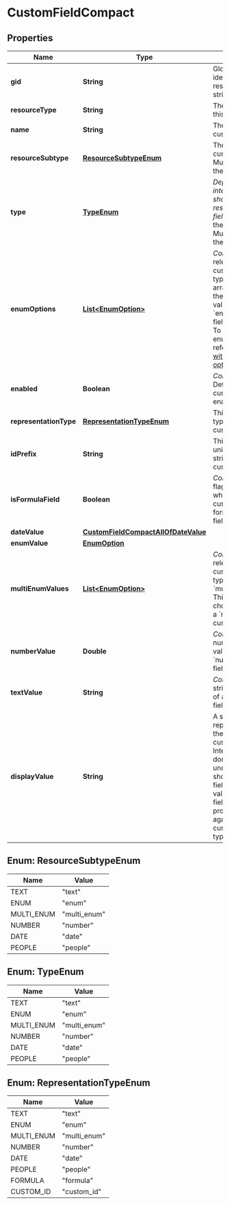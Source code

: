 

# CustomFieldCompact


## Properties

| Name | Type | Description | Notes |
|------------ | ------------- | ------------- | -------------|
|**gid** | **String** | Globally unique identifier of the resource, as a string. |  [optional] [readonly] |
|**resourceType** | **String** | The base type of this resource. |  [optional] [readonly] |
|**name** | **String** | The name of the custom field. |  [optional] |
|**resourceSubtype** | [**ResourceSubtypeEnum**](#ResourceSubtypeEnum) | The type of the custom field. Must be one of the given values.  |  [optional] [readonly] |
|**type** | [**TypeEnum**](#TypeEnum) | *Deprecated: new integrations should prefer the resource_subtype field.* The type of the custom field. Must be one of the given values.  |  [optional] [readonly] |
|**enumOptions** | [**List&lt;EnumOption&gt;**](EnumOption.md) | *Conditional*. Only relevant for custom fields of type &#x60;enum&#x60;. This array specifies the possible values which an &#x60;enum&#x60; custom field can adopt. To modify the enum options, refer to [working with enum options](https://raw.githubusercontent.com). |  [optional] |
|**enabled** | **Boolean** | *Conditional*. Determines if the custom field is enabled or not. |  [optional] [readonly] |
|**representationType** | [**RepresentationTypeEnum**](#RepresentationTypeEnum) | This field tells the type of the custom field. |  [optional] [readonly] |
|**idPrefix** | **String** | This field is the unique custom ID string for the custom field. |  [optional] |
|**isFormulaField** | **Boolean** | *Conditional*. This flag describes whether a custom field is a formula custom field. |  [optional] |
|**dateValue** | [**CustomFieldCompactAllOfDateValue**](CustomFieldCompactAllOfDateValue.md) |  |  [optional] |
|**enumValue** | [**EnumOption**](EnumOption.md) |  |  [optional] |
|**multiEnumValues** | [**List&lt;EnumOption&gt;**](EnumOption.md) | *Conditional*. Only relevant for custom fields of type &#x60;multi_enum&#x60;. This object is the chosen values of a &#x60;multi_enum&#x60; custom field. |  [optional] |
|**numberValue** | **Double** | *Conditional*. This number is the value of a &#x60;number&#x60; custom field. |  [optional] |
|**textValue** | **String** | *Conditional*. This string is the value of a &#x60;text&#x60; custom field. |  [optional] |
|**displayValue** | **String** | A string representation for the value of the custom field. Integrations that don&#39;t require the underlying type should use this field to read values. Using this field will future-proof an app against new custom field types. |  [optional] [readonly] |



## Enum: ResourceSubtypeEnum

| Name | Value |
|---- | -----|
| TEXT | &quot;text&quot; |
| ENUM | &quot;enum&quot; |
| MULTI_ENUM | &quot;multi_enum&quot; |
| NUMBER | &quot;number&quot; |
| DATE | &quot;date&quot; |
| PEOPLE | &quot;people&quot; |



## Enum: TypeEnum

| Name | Value |
|---- | -----|
| TEXT | &quot;text&quot; |
| ENUM | &quot;enum&quot; |
| MULTI_ENUM | &quot;multi_enum&quot; |
| NUMBER | &quot;number&quot; |
| DATE | &quot;date&quot; |
| PEOPLE | &quot;people&quot; |



## Enum: RepresentationTypeEnum

| Name | Value |
|---- | -----|
| TEXT | &quot;text&quot; |
| ENUM | &quot;enum&quot; |
| MULTI_ENUM | &quot;multi_enum&quot; |
| NUMBER | &quot;number&quot; |
| DATE | &quot;date&quot; |
| PEOPLE | &quot;people&quot; |
| FORMULA | &quot;formula&quot; |
| CUSTOM_ID | &quot;custom_id&quot; |



